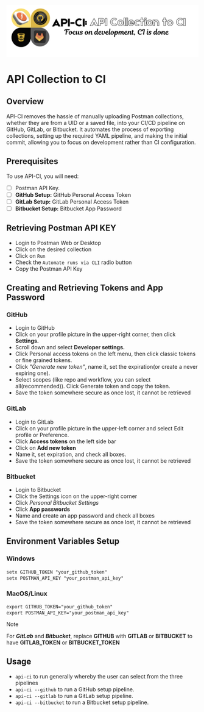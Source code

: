 ![image](banner-new.jpg)
# API Collection to CI 


## Overview

API-CI removes the hassle of manually uploading Postman collections, whether they are from a UID or a saved file, into your CI/CD pipeline on GitHub, GitLab, or Bitbucket. It automates the process of exporting collections, setting up the required YAML pipeline, and making the initial commit, allowing you to focus on development rather than CI configuration.

## Prerequisites
To use API-CI, you will need:
- [ ] Postman API Key.
- [ ] **GitHub Setup:** GitHub Personal Access Token  
- [ ] **GitLab Setup:** GitLab Personal Access Token 
- [ ] **Bitbucket Setup:** Bitbucket App Password 

## Retrieving Postman API KEY
- Login to Postman Web or Desktop
- Click on the desired collection
- Click on `Run`
- Check the `Automate runs via CLI` radio button
- Copy the Postman API Key

## Creating and Retrieving Tokens and App Password
### GitHub
- Login to GitHub
- Click on your profile picture in the upper-right corner, then click **Settings.**
- Scroll down and select **Developer settings.**
- Click Personal access tokens on the left menu, then click classic tokens or fine grained tokens.
- Click _"Generate new token"_, name it, set the expiration(or create a never expiring one).
- Select scopes (like repo and workflow, you can select all(recommended)). Click Generate token and copy the token.
- Save the token somewhere secure as once lost, it cannot be retrieved
### GitLab
- Login to GitLab
- Click on your profile picture in the upper-left corner and select Edit profile or Preference.
- Click **Access tokens** on the left side bar
- Click on **Add new token**
- Name it, set expiration, and check all boxes.
- Save the token somewhere secure as once lost, it cannot be retrieved
### Bitbucket
- Login to Bitbucket
- Click the Settings icon on the upper-right corner
- Click *Personal Bitbucket Settings*
- Click **App passwords**
- Name and create an app password and check all boxes
- Save the token somewhere secure as once lost, it cannot be retrieved

## Environment Variables Setup
### Windows
```
setx GITHUB_TOKEN "your_github_token"
setx POSTMAN_API_KEY "your_postman_api_key"
```
### MacOS/Linux
```
export GITHUB_TOKEN="your_github_token"
export POSTMAN_API_KEY="your_postman_api_key"
```
> [!NOTE]
> For _**GitLab**_ and _**Bitbucket**_, replace **GITHUB** with **GITLAB** or **BITBUCKET** to have **GITLAB_TOKEN** or **BITBUCKET_TOKEN**

## Usage
- `api-ci` to run generally whereby the user can select from the three pipelines
- `api-ci --github` to run a GitHub setup pipeline.
- `api-ci --gitlab` to run a GitLab setup pipeline.
- `api-ci --bitbucket` to run a Bitbucket setup pipeline.